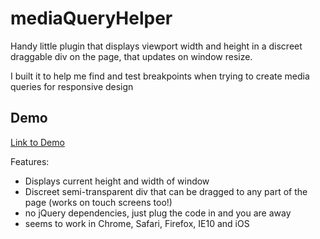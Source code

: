 mediaQueryHelper
============================

Handy little plugin that displays viewport width and height in a discreet draggable div on the page, that updates on window resize. 

I built it to help me find and test breakpoints when trying to create media queries for responsive design

## Demo

<a href="https://appasylum.net/resources/mediaQueryHelper/" target="_blank">Link to Demo</a>

Features:

- Displays current height and width of window
- Discreet semi-transparent div that can be dragged to any part of the page (works on touch screens too!)
- no jQuery dependencies, just plug the code in and you are away 
- seems to work in Chrome, Safari, Firefox, IE10 and iOS